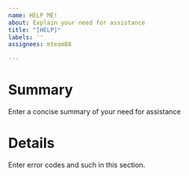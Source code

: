 ```yaml
---
name: HELP ME!
about: Explain your need for assistance
title: "[HELP]"
labels: ''
assignees: mteam88

---
```


# Summary
Enter a concise summary of your need for assistance
# Details
Enter error codes and such in this section.
